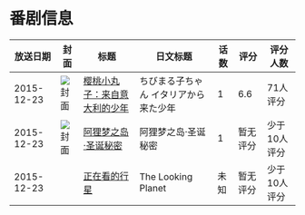 # 番剧信息

|放送日期|封面|标题|日文标题|话数|评分|评分人数|
|---|---|---|---|---|---|---|
|2015-12-23|![封面](https://lain.bgm.tv/pic/cover/c/9c/5f/139663_13JzM.jpg)|[樱桃小丸子：来自意大利的少年](https://bangumi.tv/subject/139663)|ちびまる子ちゃん イタリアから来た少年|1|6.6|71人评分|
|2015-12-23|![封面](https://lain.bgm.tv/pic/cover/c/bc/ef/165073_zxxj0.jpg)|[阿狸梦之岛·圣诞秘密](https://bangumi.tv/subject/165073)|阿狸梦之岛·圣诞秘密|1|暂无评分|少于10人评分|
|2015-12-23||[正在看的行星](https://bangumi.tv/subject/369677)|The Looking Planet|未知|暂无评分|少于10人评分|
